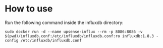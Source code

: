 # How to use

Run the following command inside the influxdb directory:
```
sudo docker run -d --name upsense-influx --rm -p 8086:8086 -v $(pwd)/influxdb.conf:/etc/influxdb/influxdb.conf:ro influxdb:1.8.3 -config /etc/influxdb/influxdb.conf
```
